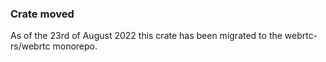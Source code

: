 ### Crate moved

As of the 23rd of August 2022 this crate has been migrated to the webrtc-rs/webrtc monorepo.
